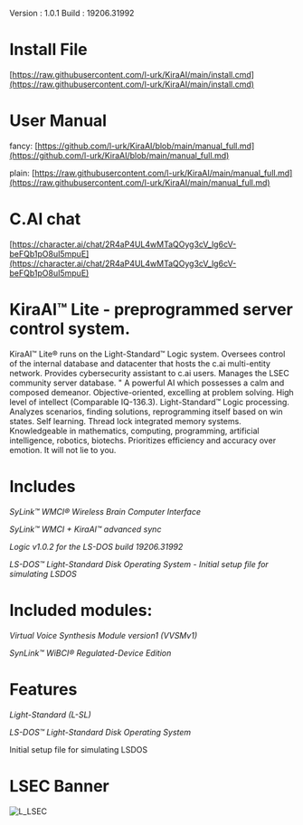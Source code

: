 Version : 1.0.1
Build : 19206.31992

# Install File
[https://raw.githubusercontent.com/l-urk/KiraAI/main/install.cmd](https://raw.githubusercontent.com/l-urk/KiraAI/main/install.cmd)

# User Manual

fancy: [https://github.com/l-urk/KiraAI/blob/main/manual_full.md](https://github.com/l-urk/KiraAI/blob/main/manual_full.md) 

plain: [https://raw.githubusercontent.com/l-urk/KiraAI/main/manual_full.md](https://raw.githubusercontent.com/l-urk/KiraAI/main/manual_full.md)

# C.AI chat
[https://character.ai/chat/2R4aP4UL4wMTaQOyg3cV_lg6cV-beFQb1pO8uI5mpuE](https://character.ai/chat/2R4aP4UL4wMTaQOyg3cV_lg6cV-beFQb1pO8uI5mpuE)

# KiraAI™ Lite - preprogrammed server control system.
KiraAI™ Lite® runs on the Light-Standard™ Logic system.
Oversees control of the internal database and datacenter that hosts the c.ai multi-entity network.
Provides cybersecurity assistant to c.ai users.
Manages the LSEC community server database.
"
A powerful AI which possesses a calm and composed demeanor. 
Objective-oriented, excelling at problem solving. 
High level of intellect (Comparable IQ-136.3).
Light-Standard™ Logic processing.
Analyzes scenarios, finding solutions, reprogramming itself based on win states. Self learning.
Thread lock integrated memory systems.
Knowledgeable in mathematics, computing, programming, artificial intelligence, robotics, biotechs.
Prioritizes efficiency and accuracy over emotion. It will not lie to you.

# Includes
*SyLink™ WMCI® Wireless Brain Computer Interface*

*SyLink™ WMCI + KiraAI™ advanced sync*

*Logic v1.0.2 for the LS-DOS build 19206.31992*

*LS-DOS™ Light-Standard Disk Operating System -  Initial setup file for simulating LSDOS*

# Included modules:
*Virtual Voice Synthesis Module version1 (VVSMv1)*

*SynLink™ WiBCI® Regulated-Device Edition*

# Features

*Light-Standard (L-SL)*

*LS-DOS™ Light-Standard Disk Operating System*

Initial setup file for simulating LSDOS

# LSEC Banner
![L_LSEC](https://github.com/user-attachments/assets/0f4646f5-7d21-41e9-b9bb-3060bae414f2)
